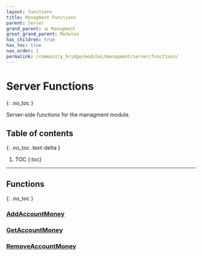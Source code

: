 ```yaml
---
layout: functions
title: Managment Functions
parent: Server
grand_parent: 📊 Managment
great_grand_parent: Modules
has_children: true
has_toc: true
nav_order: 1
permalink: /community_bridge/modules/managment/server/functions/
---
```


# Server Functions
{: .no_toc }

Server-side functions for the managment module.

## Table of contents
{: .no_toc .text-delta }

1. TOC
{:toc}

---
## Functions
{: .no_toc }


### [AddAccountMoney](AddAccountMoney)

### [GetAccountMoney](GetAccountMoney)

### [RemoveAccountMoney](RemoveAccountMoney)



